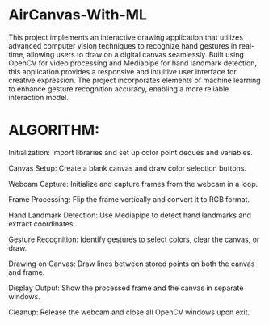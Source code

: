 # AirCanvas-With-ML
This project implements an interactive drawing application that utilizes advanced computer vision techniques to recognize hand gestures in real-time, allowing users to draw on a digital canvas seamlessly. Built using OpenCV for video processing and Mediapipe for hand landmark detection, this application provides a responsive and intuitive user interface for creative expression. The project incorporates elements of machine learning to enhance gesture recognition accuracy, enabling a more reliable interaction model.


# ALGORITHM:

Initialization: Import libraries and set up color point deques and variables.

Canvas Setup: Create a blank canvas and draw color selection buttons.

Webcam Capture: Initialize and capture frames from the webcam in a loop.

Frame Processing: Flip the frame vertically and convert it to RGB format.

Hand Landmark Detection: Use Mediapipe to detect hand landmarks and extract coordinates.

Gesture Recognition: Identify gestures to select colors, clear the canvas, or draw.

Drawing on Canvas: Draw lines between stored points on both the canvas and frame.

Display Output: Show the processed frame and the canvas in separate windows.

Cleanup: Release the webcam and close all OpenCV windows upon exit.
